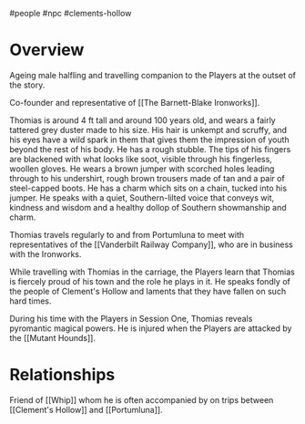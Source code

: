#people #npc #clements-hollow 

# Overview
Ageing male halfling and travelling companion to the Players at the outset of the story.

Co-founder and representative of [[The Barnett-Blake Ironworks]].

Thomias is around 4 ft tall and around 100 years old, and wears a fairly tattered grey duster made to his size. His hair is unkempt and scruffy, and his eyes have a wild spark in them that gives them the impression of youth beyond the rest of his body. He has a rough stubble. The tips of his fingers are blackened with what looks like soot, visible through his fingerless, woollen gloves. He wears a brown jumper with scorched holes leading through to his undershirt, rough brown trousers made of tan and a pair of steel-capped boots. He has a charm which sits on a chain, tucked into his jumper. He speaks with a quiet, Southern-lilted voice that conveys wit, kindness and wisdom and a healthy dollop of Southern showmanship and charm.

Thomias travels regularly to and from Portumluna to meet with representatives of the [[Vanderbilt Railway Company]], who are in business with the Ironworks.

While travelling with Thomias in the carriage, the Players learn that Thomias is fiercely proud of his town and the role he plays in it. He speaks fondly of the people of Clement's Hollow and laments that they have fallen on such hard times.

During his time with the Players in Session One, Thomias reveals pyromantic magical powers. He is injured when the Players are attacked by the [[Mutant Hounds]].

# Relationships
Friend of [[Whip]] whom he is often accompanied by on trips between [[Clement's Hollow]] and [[Portumluna]].